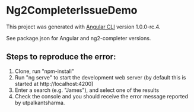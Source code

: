 # Ng2CompleterIssueDemo

This project was generated with [Angular CLI](https://github.com/angular/angular-cli) version 1.0.0-rc.4.

See package.json for Angular and ng2-completer versions.

## Steps to reproduce the error:

1. Clone, run "npm-install"
2. Run "ng serve" to start the development web server (by default this is started at http://localhost:4200)
3. Enter a search (e.g. "James"), and select one of the results
4. Check the console and you should receive the error message reported by utpalkantsharma.
